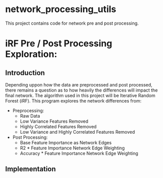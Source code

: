 # network_processing_utils
This project contains code for network pre and post processing.

# iRF Pre / Post Processing Exploration: 

## Introduction
Depending uppon how the data are preprocessed and post processed, there remains a question as to how heavily the differences will impact the final network. The algorithm used in this project will be Iterative Random Forest (iRF). This program explores the network differences from: 
- Preprocessing: 
	- Raw Data
	- Low Variance Features Removed
	- Highly Correlated Features Removed
	- Low Variance and Highly Correlated Features Removed
- Post Processing: 
	- Base Feature Importance as Network Edges
	- R2 * Feature Importance Network Edge Weighting
	- Accuracy * Feature Importance Network Edge Weighting

## Implementation

 
